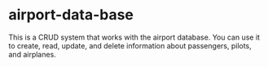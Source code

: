 # airport-data-base
This is a CRUD system that works with the airport database. You can use it to create, read, update, and delete information about passengers, pilots, and airplanes.
